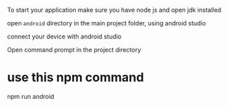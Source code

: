 To start your application make sure you have node js and open jdk installed

open `android` directory in the main project folder, using android studio

connect your device with android studio

Open command prompt in the project directory

# use this npm command

npm run android
